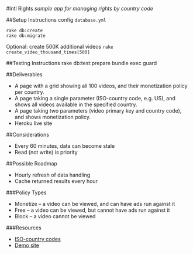#Intl Rights
*sample app for managing rights by country code*

##Setup Instructions
config `database.yml`

    rake db:create
    rake db:migrate

Optional: create 500K additional videos `rake create_video_thousand_times[500]`

##Testing Instructions
    rake db:test:prepare
    bundle exec guard

##Deliverables
* A page with a grid showing all 100 videos, and their monetization policy per country.
* A page taking a single parameter (ISO-country code, e.g. US), and shows all videos available in the specified country.
* A page taking two parameters (video primary key and country code), and shows monetization policy.
* Heroku live site

##Considerations
* Every 60 minutes, data can become stale
* Read (not write) is priority

##Possible Roadmap
* Hourly refresh of data handling
* Cache returned results every hour

###Policy Types

* Monetize – a video can be viewed, and can have ads run against it
* Free – a video can be viewed, but cannot have ads run against it
* Block – a video cannot be viewed

###Resources

* [ISO-country codes](http://en.wikipedia.org/wiki/ISO_3166-1)
* [Demo site](http://intlrightsdemo.herokuapp.com/)